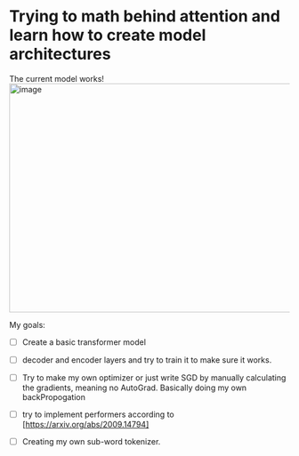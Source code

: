 # Trying to math behind attention and learn how to create model architectures  
  
The current model works!
<img width="1274" height="412" alt="image" src="https://github.com/user-attachments/assets/2e738f78-34ae-40b2-b9a2-c34608f8056c" />


My goals:
- [ ] Create a basic transformer model

- [ ] decoder and encoder layers and try to train it to make sure it works.

- [ ] Try to make my own optimizer or just write SGD by manually calculating the gradients, meaning no AutoGrad. Basically doing my own backPropogation

- [ ] try to implement performers according to [https://arxiv.org/abs/2009.14794]

- [ ] Creating my own sub-word tokenizer.
